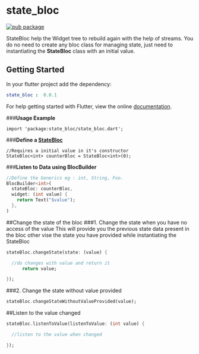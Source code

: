 # state_bloc

[![pub package](https://img.shields.io/pub/v/state_bloc.svg)](https://pub.dev/packages/state_bloc)

StateBloc help the Widget tree to rebuild again with the help of streams. You do no need to create any bloc class for managing state, just need to instantiating the **StateBloc** class with an initial value.

## Getting Started

In your flutter project add the dependency:

```yaml
state_bloc :  0.0.1
  ```
For help getting started with Flutter, view the online [documentation](https://flutter.dev).

###**Usage Example**

```
import 'package:state_bloc/state_bloc.dart';
```
###**Define a [StateBloc](https://pub.dev/packages/state_bloc)**
```
//Requires a initial value in it's constructor 
StateBloc<int> counterBloc = StateBloc<int>(0);
```

###**Listen to Data using BlocBuilder**
```dart
//Define the Generics eg : int, String, Foo.
BlocBuilder<int>(
  stateBloc: counterBloc,
  widget: (int value) {
    return Text("$value");
  },
)
```
##Change the state of the bloc
###1. Change the state when you have no access of the value
This will provide you the previous state data present in the bloc other vise the state you have provided while instantiating the StateBloc
```dart
stateBloc.changeState(state: (value) {

  //do changes with value and return it
      return value;

});
```
###2. Change the state without value provided
```dart
stateBloc.changeStateWithoutValueProvided(value);
```
##Listen to the value changed
```dart
stateBloc.listenToValue(listenToValue: (int value) {

  //listen to the value when changed

});
```